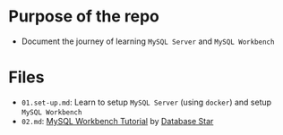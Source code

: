 # Purpose of the repo
  - Document the journey of learning `MySQL Server` and `MySQL Workbench`

# Files
  - `01.set-up.md`: Learn to setup `MySQL Server` (using `docker`) and setup `MySQL Workbench`
  - `02.md`:  [MySQL Workbench Tutorial](https://www.youtube.com/watch?v=2mbHyB2VLYY) by [Database Star](https://www.youtube.com/@DatabaseStar)
